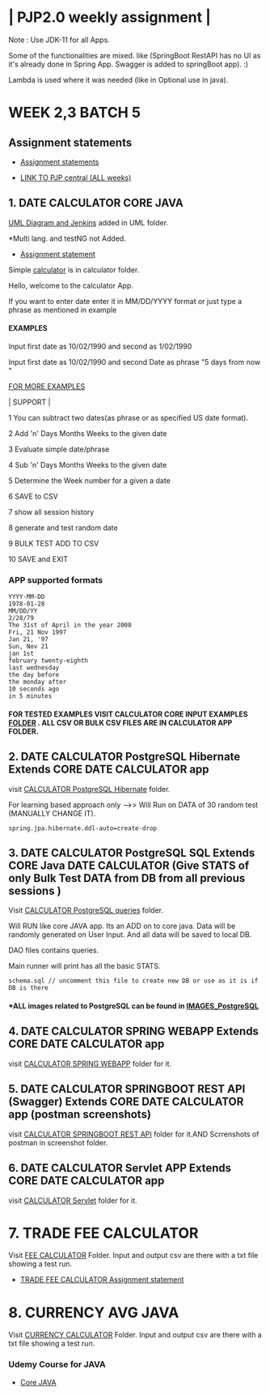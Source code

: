| PJP2.0 weekly assignment |
===========================

Note : 
Use JDK-11 for all Apps. 

Some of the functionalities are mixed. like (SpringBoot RestAPI has no UI as it's already done in Spring App. Swagger is added to springBoot app). :) 

Lambda is used where it was needed (like in Optional use in java).

# WEEK 2,3 BATCH 5

## Assignment statements

- [Assignment statements](https://github.com/mukeshbasira/PJP2.0/tree/week2_java_calculator/Assignments)


* [LINK TO PJP central (ALL weeks)](https://github.com/mukeshbasira/PJP2.0)

## 1. DATE CALCULATOR CORE JAVA

[UML Diagram and Jenkins](https://github.com/mukeshbasira/PJP2.0/tree/week2_java_calculator/UML%20%26%20Jenkins) added in UML folder.

*Multi lang.  and testNG not Added.

- [Assignment statement](https://github.com/mukeshbasira/PJP2.0/blob/week2_java_calculator/Assignments/Week%202%20Assignment.pdf)

Simple [calculator](https://github.com/mukeshbasira/PJP2.0/tree/week2_java_calculator/calculator) is in calculator folder.

Hello, welcome to the calculator App.

If you want to enter date enter it in MM/DD/YYYY format or just type a phrase as mentioned in example

#### EXAMPLES

 Input first date as 10/02/1990  and second as 1/02/1990

 Input first date as 10/02/1990  and second Date as phrase "5 days from now "

 [FOR MORE EXAMPLES](http://natty.joestelmach.com/doc.jsp)
 
| SUPPORT |

1 You can subtract two dates(as phrase or as specified US date format).

2 Add 'n' Days  Months Weeks to the given date

3 Evaluate simple date/phrase

4 Sub 'n' Days Months Weeks to the given date

5 Determine the Week number for a given a date

6 SAVE to CSV

7 show all session history

8 generate and test random date

9 BULK TEST ADD TO CSV

10 SAVE and EXIT

### APP supported formats
```
YYYY-MM-DD
1978-01-28
MM/DD/YY
2/28/79
The 31st of April in the year 2008
Fri, 21 Nov 1997
Jan 21, '97
Sun, Nov 21
jan 1st
february twenty-eighth
last wednesday
the day before
the monday after
10 seconds ago
in 5 minutes

```

#### FOR TESTED EXAMPLES VISIT CALCULATOR CORE INPUT EXAMPLES [FOLDER](https://github.com/mukeshbasira/PJP2.0/tree/week2_java_calculator/Screenshots%20SpringBOOT%20restAPI) . ALL CSV OR BULK CSV FILES ARE IN CALCULATOR APP FOLDER.


## 2. DATE CALCULATOR PostgreSQL Hibernate Extends CORE DATE CALCULATOR app 

visit [CALCULATOR PostgreSQL Hibernate](https://github.com/mukeshbasira/PJP2.0/tree/week2_java_calculator/calculator_POSTGRESQL_Hibernate) folder.

For learning based approach only -->> Will Run on DATA of 30 random test (MANUALLY CHANGE IT). 

```
spring.jpa.hibernate.ddl-auto=create-drop 
```

## 3. DATE CALCULATOR PostgreSQL SQL Extends CORE Java DATE CALCULATOR (Give STATS of only Bulk Test DATA from DB from all previous sessions )

Visit [CALCULATOR PostgreSQL queries](https://github.com/mukeshbasira/PJP2.0/tree/week2_java_calculator/calculator_POSTGRESQL_Queries_Stats) folder.

Will RUN like core JAVA app. Its an ADD on to core java. Data will be randomly generated on User Input. And all data will be saved to local DB. 

DAO files contains queries.

Main runner will print has all the basic STATS.

```
schema.sql // uncomment this file to create new DB or use as it is if DB is there
```

#### *ALL images related to PostgreSQL can be found in [IMAGES_PostgreSQL](https://github.com/mukeshbasira/PJP2.0/tree/week2_java_calculator/%20IMAGES_PostgreSQL)


## 4. DATE CALCULATOR SPRING WEBAPP Extends CORE DATE CALCULATOR app

visit [CALCULATOR SPRING WEBAPP](https://github.com/mukeshbasira/PJP2.0/tree/week2_java_calculator/Calculator%20SpringMvc%20WebApp) folder for it.

## 5. DATE CALCULATOR SPRINGBOOT REST API (Swagger) Extends CORE DATE CALCULATOR app (postman  screenshots)

visit [CALCULATOR SPRINGBOOT REST API](https://github.com/mukeshbasira/PJP2.0/tree/week2_java_calculator/Calculator%20SpringBoot%20RestAPI%20(Swagger%20api%20docs)) folder for it.AND Scrrenshots of postman in screenshot folder.

## 6. DATE CALCULATOR Servlet APP Extends CORE DATE CALCULATOR app

visit [CALCULATOR Servlet](https://github.com/mukeshbasira/PJP2.0/tree/week2_java_calculator/Calculator%20Servlet%20(jsp))  folder for it.

# 7. TRADE FEE CALCULATOR 
Visit [FEE CALCULATOR](https://github.com/mukeshbasira/PJP2.0/tree/week2_java_calculator/FeeCalculator) Folder. Input and output csv are there with a txt file showing a test run. 
- [TRADE FEE CALCULATOR Assignment statement](https://github.com/mukeshbasira/PJP2.0/blob/week2_java_calculator/Assignments/Week%202%20Assignment%202%20-%20Java.pdf)

# 8. CURRENCY AVG JAVA 

Visit [CURRENCY CALCULATOR](https://github.com/mukeshbasira/PJP2.0/tree/week2_java_calculator/Currency%20Calculator) Folder. Input and output csv are there with a txt file showing a test run. 






### Udemy Course for JAVA
- [Core JAVA](https://www.udemy.com/course/corejavamadeeasy/?utm_source=adwords&utm_medium=udemyads&utm_campaign=Java_v.PROF_la.EN_cc.INDIA_ti.6336&utm_content=deal4584&utm_term=_._ag_81264948185_._ad_437511380830_._kw__._de_c_._dm__._pl__._ti_dsa-774930034289_._li_20468_._pd__._&matchtype=b&gclid=Cj0KCQjwp4j6BRCRARIsAGq4yMFnZ0r3p7Y5MurcShhWn-fBpqXo3v8N_C2Qw1zwyWXbK0fRHN5S8nQaApduEALw_wcB)
